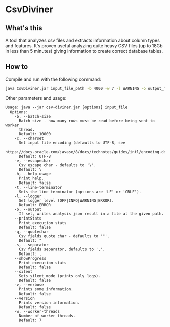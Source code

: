 # CsvDiviner

## What's this
A tool that analyzes csv files and extracts information about column types and features.
It's proven useful analyzing quite heavy CSV files (up to 18Gb in less than 5 minutes) giving information to create correct database tables.

## How to
Compile and run with the following command:
```bash
java CsvDiviner.jar input_file_path -b 4000 -w 7 -l WARNING -o output_file_path
```

Other parameters and usage:
```
Usage: java --jar csv-diviner.jar [options] input_file
  Options:
    -b, --batch-size
      Batch size - how many rows must be read before being sent to worker 
      thread. 
      Default: 10000
    -c, --charset
      Set input file encoding (defaults to UTF-8, see 
      https://docs.oracle.com/javase/8/docs/technotes/guides/intl/encoding.doc.html). 
      Default: UTF-8
    -e, --escapechar
      Csv escape char - defaults to '\'.
      Default: \
    -h, --help-usage
      Print help.
      Default: false
    -t, --line-terminator
      Sets the line terminator (options are 'LF' or 'CRLF').
    -l, --logger
      Set logger level (OFF|INFO|WARNING|ERROR).
      Default: ERROR
    -o, --output
      If set, writes analysis json result in a file at the given path.
    --printStats
      Print execution stats
      Default: false
    -q, --quotechar
      Csv fields quote char - defaults to '"'.
      Default: "
    -s, --separator
      Csv fields separator, defaults to ','.
      Default: ,
    --showProgress
      Print execution stats
      Default: false
    --silent
      Sets silent mode (prints only logs).
      Default: false
    -v, --verbose
      Prints some information.
      Default: false
    --version
      Prints version information.
      Default: false
    -w, --worker-threads
      Number of worker threads.
      Default: 7
```
